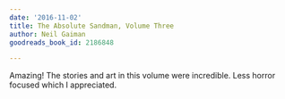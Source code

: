 ```yaml
---
date: '2016-11-02'
title: The Absolute Sandman, Volume Three
author: Neil Gaiman
goodreads_book_id: 2186848

---
```

Amazing! The stories and art in this volume were incredible. Less horror focused which I appreciated.
